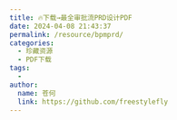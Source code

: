 ```yaml
---
title: 🔥下载→最全审批流PRD设计PDF
date: 2024-04-08 21:43:37
permalink: /resource/bpmprd/
categories:
  - 珍藏资源
  - PDF下载
tags:
  - 
author: 
  name: 苍何
  link: https://github.com/freestylefly
---
```

